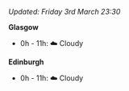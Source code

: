*Updated: Friday 3rd March 23:30*

**Glasgow**

* 0h - 11h: :cloud: Cloudy

**Edinburgh**

* 0h - 11h: :cloud: Cloudy
